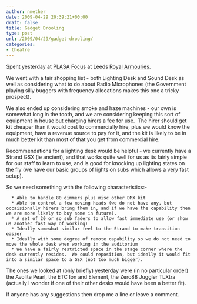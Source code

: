 ```yaml
---
author: nmether
date: 2009-04-29 20:39:21+00:00
draft: false
title: Gadget Drooling
type: post
url: /2009/04/29/gadget-drooling/
categories:
- theatre
---
```


Spent yesterday at [PLASA Focus](http://www.plasafocus.com/leeds/visit/) at Leeds [Royal Armouries](http://www.armouries.org.uk/home).

We went with a fair shopping list - both Lighting Desk and Sound Desk as well as considering what to do about Radio Microphones (the Government playing silly buggers with frequency allocations makes this one a tricky prospect).

We also ended up considering smoke and haze machines - our own is somewhat long in the tooth, and we are considering keeping this sort of equipment in house but charging hirers a fee for use.  The hirer should get kit cheaper than it would cost to commercially hire, plus we would know the equipment, have a revenue source to pay for it, and the kit is likely to be in much better kit than most of that you get from commercial hire.

Recommendations for a lighting desk would be helpful - we currently have a Strand GSX (ie ancient), and that works quite well for us as its fairly simple for our staff to learn to use, and is good for knocking up lighting states on the fly (we have our basic groups of lights on subs which allows a very fast setup).

So we need something with the following characteristics:-



	  * Able to handle 80 dimmers plus misc other DMX kit
	  * Able to control a few moving heads (we do not have any, but occaisionally hirers bring them in, and if we have the capability then we are more likely to buy some in future).
	  * A set of 20 or so sub faders to allow fast immediate use (or show us another fast way of working)
	  * Ideally somewhat similar feel to the Strand to make transition easier
	  * Ideally with some degree of remote capability so we do not need to move the whole desk when working in the auditorium
	  * We have a fairly restricted space in the stage corner where the desk currently resides.  We could reposition, but ideally it would fit into a similar space to a GSX (not too much bigger).

The ones we looked at (only briefly) yesterday were (in no particular order) the Avolite Pearl, the ETC Ion and Element, the Zero88 Juggler TLXtra (actually I wonder if one of their other desks would have been a better fit).

If anyone has any suggestions then drop me a line or leave a comment.
